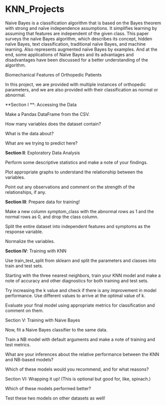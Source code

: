 # KNN_Projects

Naive Bayes is a classification algorithm that is based on the Bayes theorem with strong and naïve independence assumptions. It simplifies learning by assuming that features are independent of the given class. This paper surveys the naïve Bayes algorithm, which describes its concept, hidden naïve Bayes, text classification, traditional naïve Bayes, and machine learning. Also represents augmented naïve Bayes by examples. And at the end, some applications of Naïve Bayes and its advantages and disadvantages have been discussed for a better understanding of the algorithm.

Biomechanical Features of Orthopedic Patients

In this project, we are provided with multiple instances of orthopedic parameters, and we are also provided with their classification as normal or abnormal.

**Section I **: Accessing the Data

Make a Pandas DataFrame from the CSV.

How many variables does the dataset contain?

What is the data about?

What are we trying to predict here?

**Section II**: Exploratory Data Analysis

Perform some descriptive statistics and make a note of your findings.

Plot appropriate graphs to understand the relationship between the variables.

Point out any observations and comment on the strength of the relationships, if any.

**Section III**: Prepare data for training!

Make a new column symptom_class with the abnormal rows as 1 and the normal rows as 0, and drop the class column.

Split the entire dataset into independent features and symptoms as the response variable.

Normalize the variables.

**Section IV**: Training with KNN

Use train_test_split from sklearn and split the parameters and classes into train and test sets.

Starting with the three nearest neighbors, train your KNN model and make a note of accuracy and other diagnostics for both training and test sets.

Try increasing the k value and check if there is any improvement in model performance. Use different values to arrive at the optimal value of k.

Evaluate your final model using appropriate metrics for classification and comment on them.

Section V: Training with Naive Bayes

Now, fit a Naive Bayes classifier to the same data.

Train a NB model with default arguments and make a note of training and test metrics.

What are your inferences about the relative performance between the KNN and NB-based models?

Which of these models would you recommend, and for what reasons?

Section VI: Wrapping it up! (This is optional but good for, like, spinach.)

Which of these models performed better?

Test these two models on other datasets as well!
